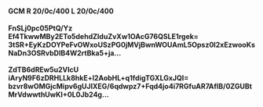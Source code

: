 #### GCM R 20/0c/400 L 20/0c/400
**FnSLj0pc05PtQ/Yz**<br/>**Ef4TkwwMBy2ETo5dehdZlduZvXw1OAcG76QSLE1rgek=**<br/>**3tSR+EyKzDOYPeFvOWxoUSzPG0jMVjBwnWOUAmL5Opsz0I2xEzwooKsNaDn3OSRvbDlB4W2rtBka5+ja...**<br/><br/>
**ZdTB6dREw5u2VIcU**<br/>**iAryN9F6zDRHLLk8hkE+l2AobHL+q1fdigTGXLGxJQI=**<br/>**bzvr8wOMGjcMipv6gUJlXEG/6qdwpz7+Fqd4jo4i7RGfuAR7AfIB/0ZGUBtMrVdwwthUwKI+0L0Jb24g...**
